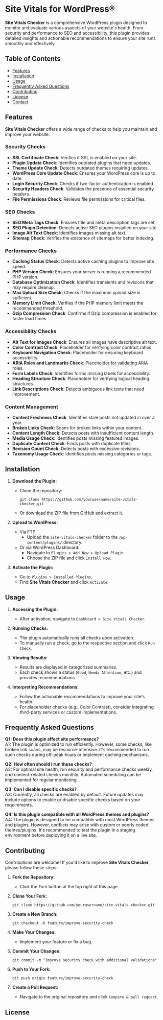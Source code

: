 # Site Vitals for WordPress®

**Site Vitals Checker** is a comprehensive WordPress plugin designed to monitor and evaluate various aspects of your website's health. From security and performance to SEO and accessibility, this plugin provides detailed insights and actionable recommendations to ensure your site runs smoothly and effectively.

## Table of Contents

- [Features](#features)
- [Installation](#installation)
- [Usage](#usage)
- [Frequently Asked Questions](#frequently-asked-questions)
- [Contributing](#contributing)
- [License](#license)
- [Contact](#contact)

## Features

**Site Vitals Checker** offers a wide range of checks to help you maintain and improve your website:

### Security Checks

- **SSL Certificate Check**: Verifies if SSL is enabled on your site.
- **Plugin Update Check**: Identifies outdated plugins that need updates.
- **Theme Update Check**: Detects outdated themes requiring updates.
- **WordPress Core Update Check**: Ensures your WordPress core is up to date.
- **Login Security Check**: Checks if two-factor authentication is enabled.
- **Security Headers Check**: Validates the presence of essential security headers.
- **File Permissions Check**: Reviews file permissions for critical files.

### SEO Checks

- **SEO Meta Tags Check**: Ensures title and meta description tags are set.
- **SEO Plugin Detection**: Detects active SEO plugins installed on your site.
- **Image Alt Text Check**: Identifies images missing alt text.
- **Sitemap Check**: Verifies the existence of sitemaps for better indexing.

### Performance Checks

- **Caching Status Check**: Detects active caching plugins to improve site speed.
- **PHP Version Check**: Ensures your server is running a recommended PHP version.
- **Database Optimization Check**: Identifies transients and revisions that may require cleanup.
- **Max Upload Size Check**: Checks if the maximum upload size is sufficient.
- **Memory Limit Check**: Verifies if the PHP memory limit meets the recommended threshold.
- **Gzip Compression Check**: Confirms if Gzip compression is enabled for faster load times.

### Accessibility Checks

- **Alt Text for Images Check**: Ensures all images have descriptive alt text.
- **Color Contrast Check**: Placeholder for verifying color contrast ratios.
- **Keyboard Navigation Check**: Placeholder for ensuring keyboard accessibility.
- **ARIA Roles and Landmarks Check**: Placeholder for validating ARIA roles.
- **Form Labels Check**: Identifies forms missing labels for accessibility.
- **Heading Structure Check**: Placeholder for verifying logical heading structures.
- **Link Descriptions Check**: Detects ambiguous link texts that need improvement.

### Content Management

- **Content Freshness Check**: Identifies stale posts not updated in over a year.
- **Broken Links Check**: Scans for broken links within your content.
- **Content Length Check**: Detects posts with insufficient content length.
- **Media Usage Check**: Identifies posts missing featured images.
- **Duplicate Content Check**: Finds posts with duplicate titles.
- **Revision Count Check**: Detects posts with excessive revisions.
- **Taxonomy Usage Check**: Identifies posts missing categories or tags.

## Installation

1. **Download the Plugin:**

    - Clone the repository:
        ```
        git clone https://github.com/yourusername/site-vitals-checker.git
        ```

    - Or download the ZIP file from GitHub and extract it.
2. **Upload to WordPress:**

    - Via FTP:
        - Upload the `site-vitals-checker` folder to the `/wp-content/plugins/` directory.
    - Or via WordPress Dashboard:
        - Navigate to `Plugins > Add New > Upload Plugin`.
        - Choose the ZIP file and click `Install Now`.
3. **Activate the Plugin:**

    - Go to `Plugins > Installed Plugins`.
    - Find **Site Vitals Checker** and click `Activate`.

## Usage

1. **Accessing the Plugin:**

    - After activation, navigate to `Dashboard > Site Vitals Checker`.
2. **Running Checks:**

    - The plugin automatically runs all checks upon activation.
    - To manually run a check, go to the respective section and click `Run Check`.
3. **Viewing Results:**

    - Results are displayed in categorized summaries.
    - Each check shows a status (`Good`, `Needs Attention`, etc.) and provides recommendations.
4. **Interpreting Recommendations:**

    - Follow the actionable recommendations to improve your site's health.
    - For placeholder checks (e.g., Color Contrast), consider integrating third-party services or custom implementations.

## Frequently Asked Questions

**Q1: Does this plugin affect site performance?**  
A1: The plugin is optimized to run efficiently. However, some checks, like broken link scans, may be resource-intensive. It's recommended to run such checks during off-peak hours or implement caching mechanisms.

**Q2: How often should I run these checks?**  
A2: For optimal site health, run security and performance checks weekly, and content-related checks monthly. Automated scheduling can be implemented for regular monitoring.

**Q3: Can I disable specific checks?**  
A3: Currently, all checks are enabled by default. Future updates may include options to enable or disable specific checks based on your requirements.

**Q4: Is this plugin compatible with all WordPress themes and plugins?**  
A4: The plugin is designed to be compatible with most WordPress themes and plugins. However, conflicts may arise with custom or poorly coded themes/plugins. It's recommended to test the plugin in a staging environment before deploying it on a live site.

## Contributing

Contributions are welcome! If you'd like to improve **Site Vitals Checker**, please follow these steps:

1. **Fork the Repository:**

    - Click the `Fork` button at the top right of this page.
2. **Clone Your Fork:**
    ```
    git clone https://github.com/yourusername/site-vitals-checker.git
    ```

3. **Create a New Branch:**
    ```
    git checkout -b feature/improve-security-check
    ```

4. **Make Your Changes:**

    - Implement your feature or fix a bug.
5. **Commit Your Changes:**
    ```
    git commit -m "Improve security check with additional validations"
    ```

6. **Push to Your Fork:**
    ```
    git push origin feature/improve-security-check
    ```

7. **Create a Pull Request:**

    - Navigate to the original repository and click `Compare & pull request`.

## License